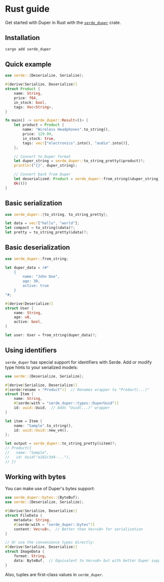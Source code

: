 # Rust guide

Get started with Duper in Rust with the [`serde_duper`](https://crates.io/crates/serde_duper) crate.

## Installation

```bash
cargo add serde_duper
```

## Quick example

```rust
use serde::{Deserialize, Serialize};

#[derive(Serialize, Deserialize)]
struct Product {
    name: String,
    price: f64,
    in_stock: bool,
    tags: Vec<String>,
}

fn main() -> serde_duper::Result<()> {
    let product = Product {
        name: "Wireless Headphones".to_string(),
        price: 129.99,
        in_stock: true,
        tags: vec!["electronics".into(), "audio".into()],
    };

    // Convert to Duper format
    let duper_string = serde_duper::to_string_pretty(&product)?;
    println!("{}", duper_string);

    // Convert back from Duper
    let deserialized: Product = serde_duper::from_string(&duper_string)?;
    Ok(())
}
```

## Basic serialization

```rust
use serde_duper::{to_string, to_string_pretty};

let data = vec!["hello", "world"];
let compact = to_string(&data)?;
let pretty = to_string_pretty(&data)?;
```

## Basic deserialization

```rust
use serde_duper::from_string;

let duper_data = r#"
    {
        name: "John Doe",
        age: 30,
        active: true
    }
"#;

#[derive(Deserialize)]
struct User {
    name: String,
    age: u8,
    active: bool,
}

let user: User = from_string(duper_data)?;
```

## Using identifiers

`serde_duper` has special support for identifiers with Serde. Add or modify type hints to your serialized models:

```rust
use serde::{Deserialize, Serialize};

#[derive(Serialize, Deserialize)]
#[serde(rename = "Product")]  // Renames wrapper to "Product(...)"
struct Item {
    name: String,
    #[serde(with = "serde_duper::types::DuperUuid")]
    id: uuid::Uuid,  // Adds "Uuid(...)" wrapper
}

let item = Item {
    name: "Sample".to_string(),
    id: uuid::Uuid::new_v4(),
};

let output = serde_duper::to_string_pretty(&item)?;
// Product({
//   name: "Sample",
//   id: Uuid("a1b2c3d4-..."),
// })
```

## Working with bytes

You can make use of Duper's bytes support:

```rust
use serde_duper::bytes::{ByteBuf};
use serde::{Deserialize, Serialize};

#[derive(Serialize, Deserialize)]
struct FileData {
    metadata: String,
    #[serde(with = "serde_duper::bytes")]
    content: Vec<u8>,  // Better than Vec<u8> for serialization
}

// Or use the convenience types directly:
#[derive(Serialize, Deserialize)]
struct ImageData {
    format: String,
    data: ByteBuf,  // Equivalent to Vec<u8> but with better Duper support
}
```

Also, tuples are first-class values in `serde_duper`.
